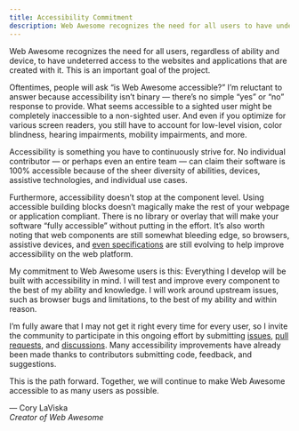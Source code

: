 ```yaml
---
title: Accessibility Commitment
description: Web Awesome recognizes the need for all users to have undeterred access to the websites and applications that are created with it.
---
```


Web Awesome recognizes the need for all users, regardless of ability and device, to have undeterred access to the websites and applications that are created with it. This is an important goal of the project.

Oftentimes, people will ask “is Web Awesome accessible?” I’m reluctant to answer because accessibility isn’t binary — there’s no simple “yes” or “no” response to provide. What seems accessible to a sighted user might be completely inaccessible to a non-sighted user. And even if you optimize for various screen readers, you still have to account for low-level vision, color blindness, hearing impairments, mobility impairments, and more.

Accessibility is something you have to continuously strive for. No individual contributor — or perhaps even an entire team — can claim their software is 100% accessible because of the sheer diversity of abilities, devices, assistive technologies, and individual use cases.

Furthermore, accessibility doesn’t stop at the component level. Using accessible building blocks doesn’t magically make the rest of your webpage or application compliant. There is no library or overlay that will make your software “fully accessible” without putting in the effort. It’s also worth noting that web components are still somewhat bleeding edge, so browsers, assistive devices, and [even specifications](https://wicg.github.io/aom/spec/) are still evolving to help improve accessibility on the web platform.

My commitment to Web Awesome users is this: Everything I develop will be built with accessibility in mind. I will test and improve every component to the best of my ability and knowledge. I will work around upstream issues, such as browser bugs and limitations, to the best of my ability and within reason.

I’m fully aware that I may not get it right every time for every user, so I invite the community to participate in this ongoing effort by submitting [issues](https://github.com/shoelace-style/shoelace/issues?q=is%3Aissue+is%3Aopen+label%3Aa11y), [pull requests](https://github.com/shoelace-style/shoelace/pulls?q=is%3Aopen+is%3Apr+label%3Aa11y), and [discussions](https://github.com/shoelace-style/shoelace/discussions). Many accessibility improvements have already been made thanks to contributors submitting code, feedback, and suggestions.

This is the path forward. Together, we will continue to make Web Awesome accessible to as many users as possible.

— Cory LaViska<br>
_Creator of Web Awesome_
